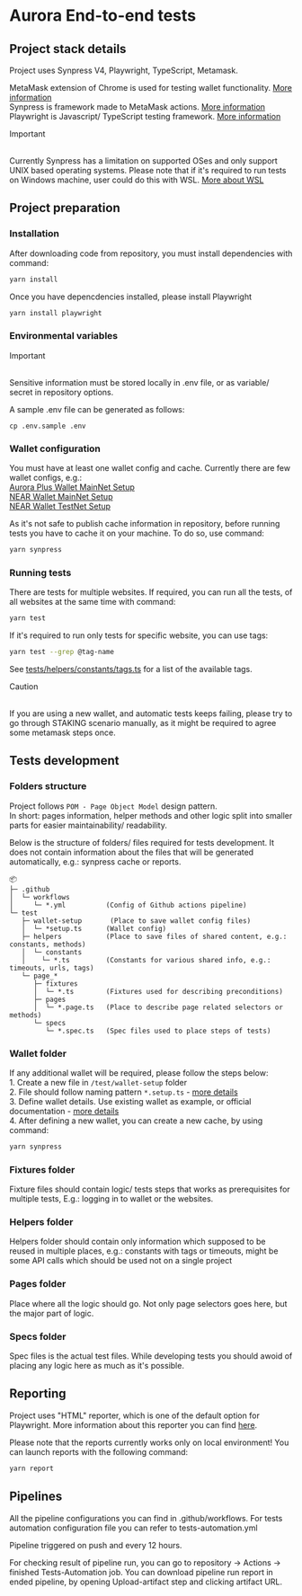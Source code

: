 # Aurora End-to-end tests

## Project stack details

Project uses Synpress V4, Playwright, TypeScript, Metamask.

MetaMask extension of Chrome is used for testing wallet functionality. [More information](https://metamask.io/)
</br>Synpress is framework made to MetaMask actions. [More information](https://synpress.io/)
</br>Playwright is Javascript/ TypeScript testing framework. [More information](https://playwright.dev/)

> [!IMPORTANT]
> </br>Currently Synpress has a limitation on supported OSes and only support UNIX based operating systems. Please note that if it's required to run tests on Windows machine, user could do this with WSL. [More about WSL](https://learn.microsoft.com/en-us/windows/wsl/about)

## Project preparation

### Installation

After downloading code from repository, you must install dependencies with command:
```bash
yarn install
```

Once you have depencdencies installed, please install Playwright
```bash
yarn install playwright
```

### Environmental variables
> [!IMPORTANT]
> </br>Sensitive information must be stored locally in .env file, or as variable/ secret in repository options.

A sample .env file can be generated as follows:
```
cp .env.sample .env
```

### Wallet configuration

You must have at least one wallet config and cache.
Currently there are few wallet configs, e.g.:
</br>[Aurora Plus Wallet MainNet Setup](.\test\wallet-setup\aurora-plus.setup.ts)
</br>[NEAR Wallet MainNet Setup](.\test\wallet-setup\near-web3-prod.setup.ts)
</br>[NEAR Wallet TestNet Setup](.\test\wallet-setup\near-web3-test.setup.ts)

As it's not safe to publish cache information in repository, before running tests you have to cache it on your machine. To do so, use command:
```bash
yarn synpress
```

### Running tests
There are tests for multiple websites.
If required, you can run all the tests, of all websites at the same time with command:
```bash
yarn test
```

If it's required to run only tests for specific website, you can use tags:
```bash
yarn test --grep @tag-name
```

See [tests/helpers/constants/tags.ts](./tests/helpers/constants/tags.ts) for a list of the available
tags.

> [!CAUTION]
> </br>If you are using a new wallet, and automatic tests keeps failing, please try to go through STAKING scenario manually, as it might be required to agree some metamask steps once.

## Tests development

### Folders structure
Project follows `POM - Page Object Model` design pattern.
</br>In short: pages information, helper methods and other logic split into smaller parts for easier maintainability/ readability.

Below is the structure of folders/ files required for tests development. It does not contain information about the files that will be generated automatically, e.g.: synpress cache or reports.

```
📦
├─ .github
│  └─ workflows
│     └─ *.yml          (Config of Github actions pipeline)
└─ test
   ├─ wallet-setup       (Place to save wallet config files)
   │  └─ *setup.ts      (Wallet config)
   ├─ helpers           (Place to save files of shared content, e.g.: constants, methods)
   │  └─ constants
   │    └─ *.ts         (Constants for various shared info, e.g.: timeouts, urls, tags)
   └─ page_*
      ├─ fixtures
      │  └─ *.ts        (Fixtures used for describing preconditions)
      ├─ pages
      │  └─ *.page.ts   (Place to describe page related selectors or methods)
      └─ specs
         └─ *.spec.ts   (Spec files used to place steps of tests)

```

### Wallet folder
If any additional wallet will be required, please follow the steps below:
</br>1. Create a new file in ```/test/wallet-setup``` folder
</br>2. File should follow naming pattern ```*.setup.ts``` - [more details](https://synpress.io/docs/guides/wallet-cache#file-name)
</br>3. Define wallet details. Use existing wallet as example, or official documentation - [more details](https://synpress.io/docs/guides/wallet-cache#define-the-wallet-setup)
</br>4. After defining a new wallet, you can create a new cache, by using command:
```bash
yarn synpress
```

### Fixtures folder
Fixture files should contain logic/ tests steps that works as prerequisites for multiple tests, E.g.: logging in to wallet or the websites.

### Helpers folder
Helpers folder should contain only information which supposed to be reused in multiple places, e.g.: constants with tags or timeouts, might be some API calls which should be used not on a single project

### Pages folder
Place where all the logic should go. Not only page selectors goes here, but the major part of logic.

### Specs folder
Spec files is the actual test files. While developing tests you should awoid of placing any logic here as much as it's possible.

## Reporting
Project uses "HTML" reporter, which is one of the default option for Playwright.
More information about this reporter you can find [here](https://playwright.dev/docs/test-reporters#html-reporter).

Please note that the reports currently works only on local environment!
You can launch reports with the following command:
```bash
yarn report
```

## Pipelines
All the pipeline configurations you can find in .github/workflows.
For tests automation configuration file you can refer to tests-automation.yml

Pipeline triggered on push and every 12 hours.

For checking result of pipeline run, you can go to repository -> Actions -> finished Tests-Automation job.
You can download pipeline run report in ended pipeline, by opening Upload-artifact step and clicking artifact URL.
